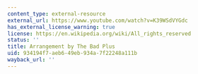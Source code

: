 ```yaml
---
content_type: external-resource
external_url: https://www.youtube.com/watch?v=K39WSdVYGdc
has_external_license_warning: true
license: https://en.wikipedia.org/wiki/All_rights_reserved
status: ''
title: Arrangement by The Bad Plus
uid: 934194f7-aeb6-49eb-934a-7f22248a111b
wayback_url: ''
---
```

